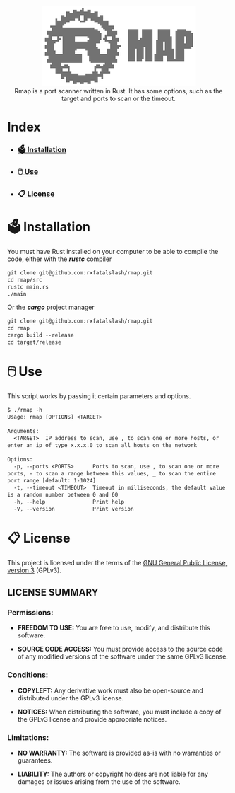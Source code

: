 <div align="center">
  <img src="./assets/logo.png">

<br>
Rmap is a port scanner written in Rust. It has some options, such as the target and ports to scan or the timeout.
</div>

# Index
* ### [🗳️ Installation](#🗳️-installation)
* ### [🖱️ Use](#🖱️-use)
* ### [📋 License](#📋-license)

# 🗳️ Installation

You must have Rust installed on your computer to be able to compile the code, either with the ***rustc*** compiler
```
git clone git@github.com:rxfatalslash/rmap.git
cd rmap/src
rustc main.rs
./main
```
Or the ***cargo*** project manager
```
git clone git@github.com:rxfatalslash/rmap.git
cd rmap
cargo build --release
cd target/release
```

# 🖱️ Use

This script works by passing it certain parameters and options.
```
$ ./rmap -h
Usage: rmap [OPTIONS] <TARGET>

Arguments:
  <TARGET>  IP address to scan, use , to scan one or more hosts, or enter an ip of type x.x.x.0 to scan all hosts on the network

Options:
  -p, --ports <PORTS>      Ports to scan, use , to scan one or more ports, - to scan a range between this values, _ to scan the entire port range [default: 1-1024]
  -t, --timeout <TIMEOUT>  Timeout in milliseconds, the default value is a random number between 0 and 60
  -h, --help               Print help
  -V, --version            Print version
```

# 📋 License
This project is licensed under the terms of the [GNU General Public License, version 3](https://www.gnu.org/licenses/gpl-3.0.html) (GPLv3).

## LICENSE SUMMARY
### Permissions:

* **FREEDOM TO USE:** You are free to use, modify, and distribute this software.

* **SOURCE CODE ACCESS:** You must provide access to the source code of any modified versions of the software under the same GPLv3 license.

### Conditions:

* **COPYLEFT:** Any derivative work must also be open-source and distributed under the GPLv3 license.

* **NOTICES:** When distributing the software, you must include a copy of the GPLv3 license and provide appropriate notices.

### Limitations:

* **NO WARRANTY:** The software is provided as-is with no warranties or guarantees.

* **LIABILITY:** The authors or copyright holders are not liable for any damages or issues arising from the use of the software.

<a href="https://www.gnu.org/licenses/gpl-3.0.html" target="_blank">
  <img src="https://upload.wikimedia.org/wikipedia/commons/9/93/GPLv3_Logo.svg" width="80" height="15" />
</a>